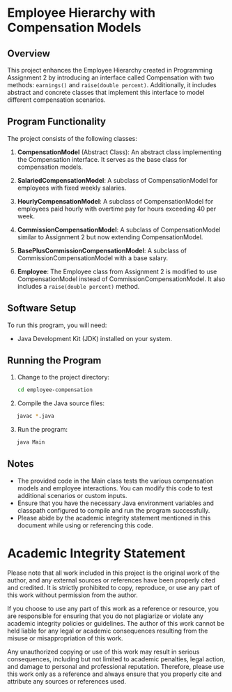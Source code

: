 # Employee Hierarchy with Compensation Models

## Overview

This project enhances the Employee Hierarchy created in Programming Assignment 2 by introducing an interface called Compensation with two methods: `earnings()` and `raise(double percent)`. Additionally, it includes abstract and concrete classes that implement this interface to model different compensation scenarios.

## Program Functionality

The project consists of the following classes:

1. **CompensationModel** (Abstract Class): An abstract class implementing the Compensation interface. It serves as the base class for compensation models.

2. **SalariedCompensationModel**: A subclass of CompensationModel for employees with fixed weekly salaries.

3. **HourlyCompensationModel**: A subclass of CompensationModel for employees paid hourly with overtime pay for hours exceeding 40 per week.

4. **CommissionCompensationModel**: A subclass of CompensationModel similar to Assignment 2 but now extending CompensationModel.

5. **BasePlusCommissionCompensationModel**: A subclass of CommissionCompensationModel with a base salary.

6. **Employee**: The Employee class from Assignment 2 is modified to use CompensationModel instead of CommissionCompensationModel. It also includes a `raise(double percent)` method.

## Software Setup

To run this program, you will need:

- Java Development Kit (JDK) installed on your system.

## Running the Program

1. Change to the project directory:

   ```bash
   cd employee-compensation
   ```

2. Compile the Java source files:

```bash
   javac *.java

   ```

3. Run the program:

```bash
   java Main

   ```

## Notes

- The provided code in the Main class tests the various compensation models and employee interactions. You can modify this code to test additional scenarios or custom inputs.
- Ensure that you have the necessary Java environment variables and classpath configured to compile and run the program successfully.
- Please abide by the academic integrity statement mentioned in this document while using or referencing this code.




# Academic Integrity Statement

Please note that all work included in this project is the original work of the author, and any external sources or references have been properly cited and credited. It is strictly prohibited to copy, reproduce, or use any part of this work without permission from the author.

If you choose to use any part of this work as a reference or resource, you are responsible for ensuring that you do not plagiarize or violate any academic integrity policies or guidelines. The author of this work cannot be held liable for any legal or academic consequences resulting from the misuse or misappropriation of this work.

Any unauthorized copying or use of this work may result in serious consequences, including but not limited to academic penalties, legal action, and damage to personal and professional reputation. Therefore, please use this work only as a reference and always ensure that you properly cite and attribute any sources or references used.